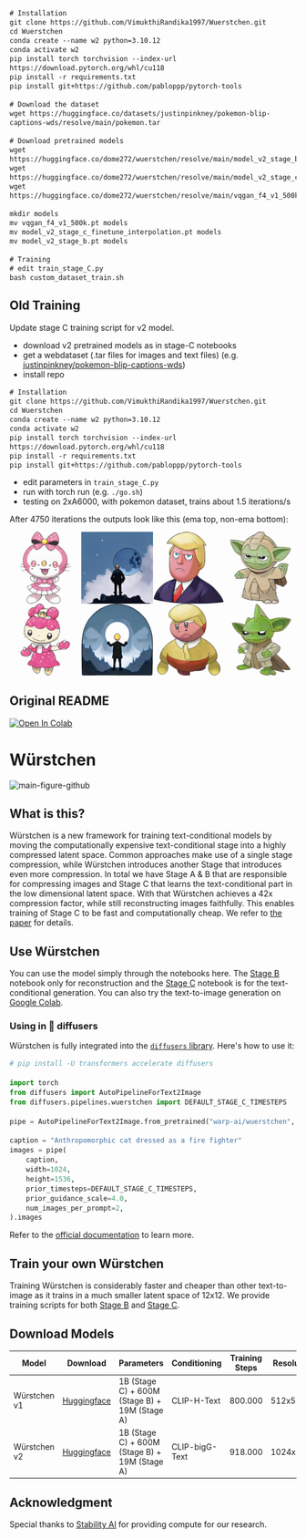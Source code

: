 

```
# Installation
git clone https://github.com/VimukthiRandika1997/Wuerstchen.git
cd Wuerstchen
conda create --name w2 python=3.10.12
conda activate w2
pip install torch torchvision --index-url https://download.pytorch.org/whl/cu118
pip install -r requirements.txt
pip install git+https://github.com/pabloppp/pytorch-tools

# Download the dataset
wget https://huggingface.co/datasets/justinpinkney/pokemon-blip-captions-wds/resolve/main/pokemon.tar

# Download pretrained models
wget https://huggingface.co/dome272/wuerstchen/resolve/main/model_v2_stage_b.pt
wget https://huggingface.co/dome272/wuerstchen/resolve/main/model_v2_stage_c_finetune_interpolation.pt
wget https://huggingface.co/dome272/wuerstchen/resolve/main/vqgan_f4_v1_500k.pt

mkdir models
mv vqgan_f4_v1_500k.pt models
mv model_v2_stage_c_finetune_interpolation.pt models
mv model_v2_stage_b.pt models

# Training
# edit train_stage_C.py
bash custom_dataset_train.sh
```

## Old Training

Update stage C training script for v2 model.

- download v2 pretrained models as in stage-C notebooks
- get a webdataset (.tar files for images and text files) (e.g. [justinpinkney/pokemon-blip-captions-wds](https://huggingface.co/datasets/justinpinkney/pokemon-blip-captions-wds))
- install repo

```
# Installation
git clone https://github.com/VimukthiRandika1997/Wuerstchen.git
cd Wuerstchen
conda create --name w2 python=3.10.12
conda activate w2
pip install torch torchvision --index-url https://download.pytorch.org/whl/cu118
pip install -r requirements.txt
pip install git+https://github.com/pabloppp/pytorch-tools
```


- edit parameters in `train_stage_C.py`
- run with torch run (e.g. `./go.sh`)
- testing on 2xA6000, with pokemon dataset, trains about 1.5 iterations/s

After 4750 iterations the outputs look like this (ema top, non-ema bottom):

![](pokemon-004750.jpg)




## Original README


[![Open In Colab](https://colab.research.google.com/assets/colab-badge.svg)](https://colab.research.google.com/drive/1KeN407dItcjLcWdMLrByZ8mPa1MT2_DJ?usp=sharing)
# Würstchen
![main-figure-github](https://github.com/dome272/wuerstchen/assets/61938694/cc811cfd-c603-4767-bdc7-4cd1539daa35)


## What is this?
Würstchen is a new framework for training text-conditional models by moving the computationally expensive text-conditional stage into a highly compressed latent space. Common approaches make use of a single stage compression, while Würstchen introduces another Stage that introduces even more compression. In total we have Stage A & B that are responsible for compressing images and Stage C that learns the text-conditional part in the low dimensional latent space. With that Würstchen achieves a 42x compression factor, while still reconstructing images faithfully. This enables training of Stage C to be fast and computationally cheap. We refer to [the paper](https://arxiv.org/abs/2306.00637) for details.

## Use Würstchen
You can use the model simply through the notebooks here. The [Stage B](https://github.com/dome272/wuerstchen/blob/main/w%C3%BCrstchen-stage-B.ipynb) notebook only for reconstruction and the [Stage C](https://github.com/dome272/wuerstchen/blob/main/w%C3%BCrstchen-stage-C.ipynb) notebook is for the text-conditional generation. You can also try the text-to-image generation on [Google Colab](https://colab.research.google.com/drive/1KeN407dItcjLcWdMLrByZ8mPa1MT2_DJ?usp=sharing).

### Using in 🧨 diffusers

Würstchen is fully integrated into the [`diffusers` library](https://huggingface.co/docs/diffusers). Here's how to use it:

```python
# pip install -U transformers accelerate diffusers

import torch
from diffusers import AutoPipelineForText2Image
from diffusers.pipelines.wuerstchen import DEFAULT_STAGE_C_TIMESTEPS

pipe = AutoPipelineForText2Image.from_pretrained("warp-ai/wuerstchen", torch_dtype=torch.float16).to("cuda")

caption = "Anthropomorphic cat dressed as a fire fighter"
images = pipe(
    caption,
    width=1024,
    height=1536,
    prior_timesteps=DEFAULT_STAGE_C_TIMESTEPS,
    prior_guidance_scale=4.0,
    num_images_per_prompt=2,
).images
```

Refer to the [official documentation](https://huggingface.co/docs/diffusers/main/en/api/pipelines/wuerstchen) to learn more.

## Train your own Würstchen
Training Würstchen is considerably faster and cheaper than other text-to-image as it trains in a much smaller latent space of 12x12.
We provide training scripts for both [Stage B](https://github.com/dome272/wuerstchen/blob/main/train_stage_B.py) and [Stage C](https://github.com/dome272/wuerstchen/blob/main/train_stage_C.py).

## Download Models
| Model           | Download                                             | Parameters      | Conditioning                       | Training Steps | Resolution |
|-----------------|------------------------------------------------------|-----------------|------------------------------------|--------------------|------|
| Würstchen v1    | [Huggingface](https://huggingface.co/dome272/wuerstchen) | 1B (Stage C) + 600M (Stage B) + 19M (Stage A)  | CLIP-H-Text | 800.000| 512x512 |
| Würstchen v2    | [Huggingface](https://huggingface.co/dome272/wuerstchen) | 1B (Stage C) + 600M (Stage B) + 19M (Stage A)  | CLIP-bigG-Text | 918.000| 1024x1024 |

## Acknowledgment
Special thanks to [Stability AI](https://stability.ai/) for providing compute for our research.
